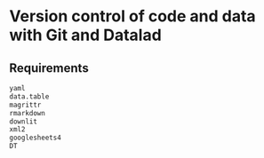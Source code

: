 # Version control of code and data with Git and Datalad


## Requirements

```r
yaml
data.table
magrittr
rmarkdown
downlit
xml2
googlesheets4
DT
```